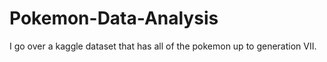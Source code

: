 # Pokemon-Data-Analysis
I go over a kaggle dataset that has all of the pokemon up to generation VII. 
